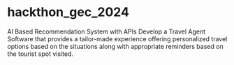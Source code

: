 # hackthon_gec_2024
 AI Based Recommendation System with APIs Develop a Travel Agent Software that provides a tailor-made experience offering personalized travel options based on the situations along with appropriate reminders based on the tourist spot visited.
